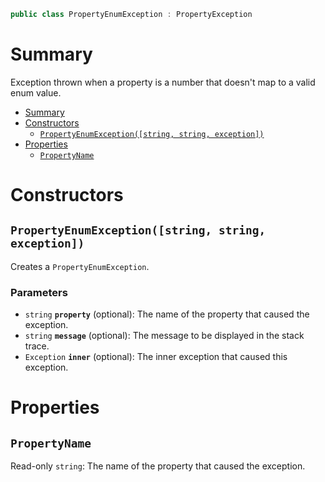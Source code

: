 ```csharp
public class PropertyEnumException : PropertyException
```

# Summary
Exception thrown when a property is a number that doesn't map to a valid enum value.

- [Summary](#summary)
- [Constructors](#constructors)
  - [`PropertyEnumException([string, string, exception])`](#propertyenumexceptionstring-string-exception)
- [Properties](#properties)
  - [`PropertyName`](#propertyname)



# Constructors


## `PropertyEnumException([string, string, exception])`
Creates a `PropertyEnumException`.

### Parameters
* `string` **`property`** (optional): The name of the property that caused the exception.
* `string` **`message`** (optional): The message to be displayed in the stack trace.
* `Exception` **`inner`** (optional): The inner exception that caused this exception.



# Properties


## `PropertyName`
Read-only `string`: The name of the property that caused the exception.